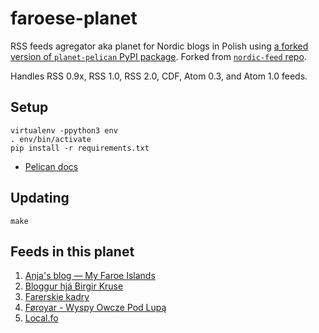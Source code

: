 # faroese-planet

RSS feeds agregator aka planet for Nordic blogs in Polish using [a forked version of `planet-pelican` PyPI package](https://github.com/macbre/pelican-planet). Forked from [`nordic-feed` repo](https://github.com/macbre/nordic-feed).

Handles RSS 0.9x, RSS 1.0, RSS 2.0, CDF, Atom 0.3, and Atom 1.0 feeds.

## Setup

```
virtualenv -ppython3 env
. env/bin/activate
pip install -r requirements.txt
```

* [Pelican docs](https://docs.getpelican.com)

## Updating

```
make
```

## Feeds in this planet

1. [Anja's blog — My Faroe Islands](https://the-faroe-islands.com/blog?format=rss)
1. [Bloggur hjá Birgir Kruse](https://birkblog.blogspot.com/feeds/posts/default?alt=rss)
1. [Farerskie kadry](https://farerskiekadry.pl/feed)
1. [Føroyar - Wyspy Owcze Pod Lupą](https://havnar.blogspot.com/feeds/posts/default?alt=rss)
1. [Local.fo](https://local.fo/feed/)

